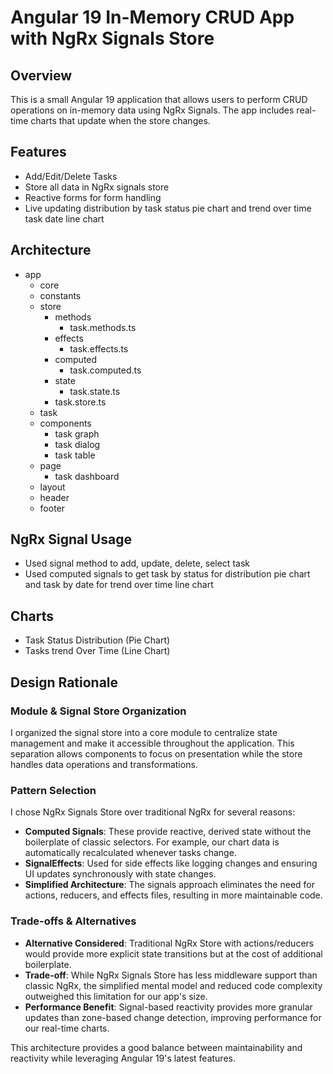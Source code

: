 # Angular 19 In-Memory CRUD App with NgRx Signals Store

## Overview

This is a small Angular 19 application that allows users to perform CRUD operations on in-memory data using NgRx Signals. The app includes real-time charts that update when the store changes.

## Features

- Add/Edit/Delete Tasks
- Store all data in NgRx signals store
- Reactive forms for form handling
- Live updating distribution by task status pie chart and trend over time task date line chart

## Architecture

- app
  - core
  - constants
  - store
    - methods
      - task.methods.ts
    - effects
      - task.effects.ts
    - computed
      - task.computed.ts
    - state
      - task.state.ts
    - task.store.ts
  - task
  - components
    - task graph
    - task dialog
    - task table
  - page
    - task dashboard
  - layout
  - header
  - footer

## NgRx Signal Usage

- Used signal method to add, update, delete, select task
- Used computed signals to get task by status for distribution pie chart and task by date for trend over time line chart

## Charts

- Task Status Distribution (Pie Chart)
- Tasks trend Over Time (Line Chart)

## Design Rationale

### Module & Signal Store Organization

I organized the signal store into a core module to centralize state management and make it accessible throughout the application. This separation allows components to focus on presentation while the store handles data operations and transformations.

### Pattern Selection

I chose NgRx Signals Store over traditional NgRx for several reasons:

- **Computed Signals**: These provide reactive, derived state without the boilerplate of classic selectors. For example, our chart data is automatically recalculated whenever tasks change.
- **SignalEffects**: Used for side effects like logging changes and ensuring UI updates synchronously with state changes.
- **Simplified Architecture**: The signals approach eliminates the need for actions, reducers, and effects files, resulting in more maintainable code.

### Trade-offs & Alternatives

- **Alternative Considered**: Traditional NgRx Store with actions/reducers would provide more explicit state transitions but at the cost of additional boilerplate.
- **Trade-off**: While NgRx Signals Store has less middleware support than classic NgRx, the simplified mental model and reduced code complexity outweighed this limitation for our app's size.
- **Performance Benefit**: Signal-based reactivity provides more granular updates than zone-based change detection, improving performance for our real-time charts.

This architecture provides a good balance between maintainability and reactivity while leveraging Angular 19's latest features.

